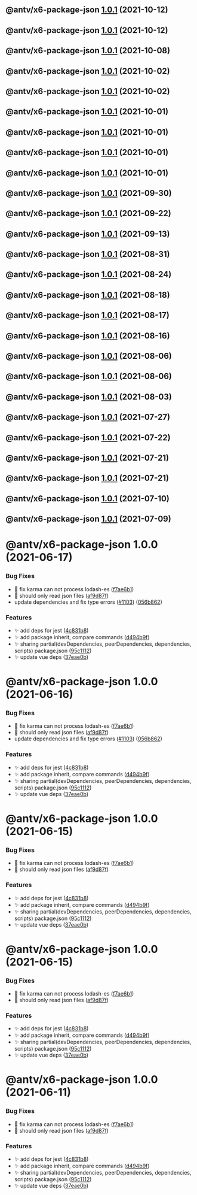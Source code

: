 ## @antv/x6-package-json [1.0.1](https://github.com/antvis/x6/compare/@antv/x6-package-json@1.0.0...@antv/x6-package-json@1.0.1) (2021-10-12)

## @antv/x6-package-json [1.0.1](https://github.com/antvis/x6/compare/@antv/x6-package-json@1.0.0...@antv/x6-package-json@1.0.1) (2021-10-12)

## @antv/x6-package-json [1.0.1](https://github.com/antvis/x6/compare/@antv/x6-package-json@1.0.0...@antv/x6-package-json@1.0.1) (2021-10-08)

## @antv/x6-package-json [1.0.1](https://github.com/antvis/x6/compare/@antv/x6-package-json@1.0.0...@antv/x6-package-json@1.0.1) (2021-10-02)

## @antv/x6-package-json [1.0.1](https://github.com/antvis/x6/compare/@antv/x6-package-json@1.0.0...@antv/x6-package-json@1.0.1) (2021-10-02)

## @antv/x6-package-json [1.0.1](https://github.com/antvis/x6/compare/@antv/x6-package-json@1.0.0...@antv/x6-package-json@1.0.1) (2021-10-01)

## @antv/x6-package-json [1.0.1](https://github.com/antvis/x6/compare/@antv/x6-package-json@1.0.0...@antv/x6-package-json@1.0.1) (2021-10-01)

## @antv/x6-package-json [1.0.1](https://github.com/antvis/x6/compare/@antv/x6-package-json@1.0.0...@antv/x6-package-json@1.0.1) (2021-10-01)

## @antv/x6-package-json [1.0.1](https://github.com/antvis/x6/compare/@antv/x6-package-json@1.0.0...@antv/x6-package-json@1.0.1) (2021-10-01)

## @antv/x6-package-json [1.0.1](https://github.com/antvis/x6/compare/@antv/x6-package-json@1.0.0...@antv/x6-package-json@1.0.1) (2021-09-30)

## @antv/x6-package-json [1.0.1](https://github.com/antvis/x6/compare/@antv/x6-package-json@1.0.0...@antv/x6-package-json@1.0.1) (2021-09-22)

## @antv/x6-package-json [1.0.1](https://github.com/antvis/x6/compare/@antv/x6-package-json@1.0.0...@antv/x6-package-json@1.0.1) (2021-09-13)

## @antv/x6-package-json [1.0.1](https://github.com/antvis/x6/compare/@antv/x6-package-json@1.0.0...@antv/x6-package-json@1.0.1) (2021-08-31)

## @antv/x6-package-json [1.0.1](https://github.com/antvis/x6/compare/@antv/x6-package-json@1.0.0...@antv/x6-package-json@1.0.1) (2021-08-24)

## @antv/x6-package-json [1.0.1](https://github.com/antvis/x6/compare/@antv/x6-package-json@1.0.0...@antv/x6-package-json@1.0.1) (2021-08-18)

## @antv/x6-package-json [1.0.1](https://github.com/antvis/x6/compare/@antv/x6-package-json@1.0.0...@antv/x6-package-json@1.0.1) (2021-08-17)

## @antv/x6-package-json [1.0.1](https://github.com/antvis/x6/compare/@antv/x6-package-json@1.0.0...@antv/x6-package-json@1.0.1) (2021-08-16)

## @antv/x6-package-json [1.0.1](https://github.com/antvis/x6/compare/@antv/x6-package-json@1.0.0...@antv/x6-package-json@1.0.1) (2021-08-06)

## @antv/x6-package-json [1.0.1](https://github.com/antvis/x6/compare/@antv/x6-package-json@1.0.0...@antv/x6-package-json@1.0.1) (2021-08-06)

## @antv/x6-package-json [1.0.1](https://github.com/antvis/x6/compare/@antv/x6-package-json@1.0.0...@antv/x6-package-json@1.0.1) (2021-08-03)

## @antv/x6-package-json [1.0.1](https://github.com/antvis/x6/compare/@antv/x6-package-json@1.0.0...@antv/x6-package-json@1.0.1) (2021-07-27)

## @antv/x6-package-json [1.0.1](https://github.com/antvis/x6/compare/@antv/x6-package-json@1.0.0...@antv/x6-package-json@1.0.1) (2021-07-22)

## @antv/x6-package-json [1.0.1](https://github.com/antvis/x6/compare/@antv/x6-package-json@1.0.0...@antv/x6-package-json@1.0.1) (2021-07-21)

## @antv/x6-package-json [1.0.1](https://github.com/antvis/x6/compare/@antv/x6-package-json@1.0.0...@antv/x6-package-json@1.0.1) (2021-07-21)

## @antv/x6-package-json [1.0.1](https://github.com/antvis/x6/compare/@antv/x6-package-json@1.0.0...@antv/x6-package-json@1.0.1) (2021-07-10)

## @antv/x6-package-json [1.0.1](https://github.com/antvis/x6/compare/@antv/x6-package-json@1.0.0...@antv/x6-package-json@1.0.1) (2021-07-09)

# @antv/x6-package-json 1.0.0 (2021-06-17)


### Bug Fixes

* 🐛 fix karma can not process lodash-es ([f7ae6b1](https://github.com/antvis/x6/commit/f7ae6b1f6b961a01c58d8827a9aaa2d5a984a6e0))
* 🐛 should only read json files ([af9d87f](https://github.com/antvis/x6/commit/af9d87fedccf4ba791db5570ca73228520107e2a))
* update dependencies and fix type errors ([#1103](https://github.com/antvis/x6/issues/1103)) ([056b862](https://github.com/antvis/x6/commit/056b862b4efe7dbdc559cac7194c2453996acc07))


### Features

* ✨ add deps for jest ([4c831b8](https://github.com/antvis/x6/commit/4c831b84d032cc92f1c914143f4182772202620d))
* ✨ add package inherit, compare commands ([d494b9f](https://github.com/antvis/x6/commit/d494b9f92e4e98816fb00acc02296bf5aa63f1b4))
* ✨ sharing partial(devDependencies, peerDependencies, dependencies, scripts) package.json ([95c1112](https://github.com/antvis/x6/commit/95c1112c4e226c060dd94019f6ce5530a922a92f))
* ✨ update vue deps ([37eae0b](https://github.com/antvis/x6/commit/37eae0b12502fba373d30153e0d1ac2085e843e8))

# @antv/x6-package-json 1.0.0 (2021-06-16)


### Bug Fixes

* 🐛 fix karma can not process lodash-es ([f7ae6b1](https://github.com/antvis/x6/commit/f7ae6b1f6b961a01c58d8827a9aaa2d5a984a6e0))
* 🐛 should only read json files ([af9d87f](https://github.com/antvis/x6/commit/af9d87fedccf4ba791db5570ca73228520107e2a))
* update dependencies and fix type errors ([#1103](https://github.com/antvis/x6/issues/1103)) ([056b862](https://github.com/antvis/x6/commit/056b862b4efe7dbdc559cac7194c2453996acc07))


### Features

* ✨ add deps for jest ([4c831b8](https://github.com/antvis/x6/commit/4c831b84d032cc92f1c914143f4182772202620d))
* ✨ add package inherit, compare commands ([d494b9f](https://github.com/antvis/x6/commit/d494b9f92e4e98816fb00acc02296bf5aa63f1b4))
* ✨ sharing partial(devDependencies, peerDependencies, dependencies, scripts) package.json ([95c1112](https://github.com/antvis/x6/commit/95c1112c4e226c060dd94019f6ce5530a922a92f))
* ✨ update vue deps ([37eae0b](https://github.com/antvis/x6/commit/37eae0b12502fba373d30153e0d1ac2085e843e8))

# @antv/x6-package-json 1.0.0 (2021-06-15)


### Bug Fixes

* 🐛 fix karma can not process lodash-es ([f7ae6b1](https://github.com/antvis/x6/commit/f7ae6b1f6b961a01c58d8827a9aaa2d5a984a6e0))
* 🐛 should only read json files ([af9d87f](https://github.com/antvis/x6/commit/af9d87fedccf4ba791db5570ca73228520107e2a))


### Features

* ✨ add deps for jest ([4c831b8](https://github.com/antvis/x6/commit/4c831b84d032cc92f1c914143f4182772202620d))
* ✨ add package inherit, compare commands ([d494b9f](https://github.com/antvis/x6/commit/d494b9f92e4e98816fb00acc02296bf5aa63f1b4))
* ✨ sharing partial(devDependencies, peerDependencies, dependencies, scripts) package.json ([95c1112](https://github.com/antvis/x6/commit/95c1112c4e226c060dd94019f6ce5530a922a92f))
* ✨ update vue deps ([37eae0b](https://github.com/antvis/x6/commit/37eae0b12502fba373d30153e0d1ac2085e843e8))

# @antv/x6-package-json 1.0.0 (2021-06-15)


### Bug Fixes

* 🐛 fix karma can not process lodash-es ([f7ae6b1](https://github.com/antvis/x6/commit/f7ae6b1f6b961a01c58d8827a9aaa2d5a984a6e0))
* 🐛 should only read json files ([af9d87f](https://github.com/antvis/x6/commit/af9d87fedccf4ba791db5570ca73228520107e2a))


### Features

* ✨ add deps for jest ([4c831b8](https://github.com/antvis/x6/commit/4c831b84d032cc92f1c914143f4182772202620d))
* ✨ add package inherit, compare commands ([d494b9f](https://github.com/antvis/x6/commit/d494b9f92e4e98816fb00acc02296bf5aa63f1b4))
* ✨ sharing partial(devDependencies, peerDependencies, dependencies, scripts) package.json ([95c1112](https://github.com/antvis/x6/commit/95c1112c4e226c060dd94019f6ce5530a922a92f))
* ✨ update vue deps ([37eae0b](https://github.com/antvis/x6/commit/37eae0b12502fba373d30153e0d1ac2085e843e8))

# @antv/x6-package-json 1.0.0 (2021-06-11)


### Bug Fixes

* 🐛 fix karma can not process lodash-es ([f7ae6b1](https://github.com/antvis/x6/commit/f7ae6b1f6b961a01c58d8827a9aaa2d5a984a6e0))
* 🐛 should only read json files ([af9d87f](https://github.com/antvis/x6/commit/af9d87fedccf4ba791db5570ca73228520107e2a))


### Features

* ✨ add deps for jest ([4c831b8](https://github.com/antvis/x6/commit/4c831b84d032cc92f1c914143f4182772202620d))
* ✨ add package inherit, compare commands ([d494b9f](https://github.com/antvis/x6/commit/d494b9f92e4e98816fb00acc02296bf5aa63f1b4))
* ✨ sharing partial(devDependencies, peerDependencies, dependencies, scripts) package.json ([95c1112](https://github.com/antvis/x6/commit/95c1112c4e226c060dd94019f6ce5530a922a92f))
* ✨ update vue deps ([37eae0b](https://github.com/antvis/x6/commit/37eae0b12502fba373d30153e0d1ac2085e843e8))
